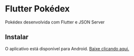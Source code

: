 # Flutter Pokédex

Pokédex desenvolvida com Flutter e JSON Server

## Instalar

O aplicativo está disponível para Android. [Baixe clicando aqui.](https://www.mediafire.com/file/8srv8r3zp9pclrk/flutter-pokedex.apk/file)
